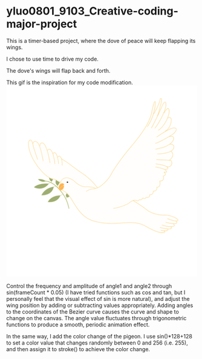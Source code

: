 # yluo0801_9103_Creative-coding-major-project

This is a timer-based project, where the dove of peace will keep flapping its wings.

I chose to use time to drive my code.

The dove's wings will flap back and forth.

This gif is the inspiration for my code modification.
![An image of dove](readmeImages/pigeon.gif)

Control the frequency and amplitude of angle1 and angle2 through sin(frameCount * 0.05) (I have tried functions such as cos and tan, but I personally feel that the visual effect of sin is more natural), and adjust the wing position by adding or subtracting values ​​appropriately. Adding angles to the coordinates of the Bezier curve causes the curve and shape to change on the canvas. The angle value fluctuates through trigonometric functions to produce a smooth, periodic animation effect.

In the same way, I add the color change of the pigeon. I use sin()*128+128 to set a color value that changes randomly between 0 and 256 (i.e. 255), and then assign it to stroke() to achieve the color change.

